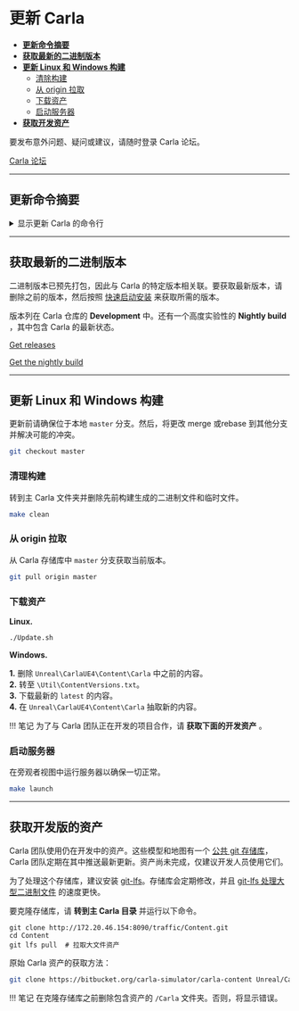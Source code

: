 # 更新 Carla

*   [__更新命令摘要__](#update_commands_summary)  
*   [__获取最新的二进制版本__](#get_latest_binary_release)  
*   [__更新 Linux 和 Windows 构建__](#update_linux_and_windows_build)  
	*   [清除构建](#clean_the_build)  
	*   [从 origin 拉取](#pull_from_origin)  
	*   [下载资产](#download_the_assets)  
	*   [启动服务器](#launch_the_server)  
*   [__获取开发资产__](#get_development_assets)  

要发布意外问题、疑问或建议，请随时登录 Carla 论坛。

<div class="build-buttons">
<p>
<a href="https://github.com/carla-simulator/carla/discussions/" target="_blank" class="btn btn-neutral" title="Go to the latest CARLA release">
Carla 论坛</a>
</p>
</div>

---
## 更新命令摘要 <span id="update_commands_summary"></span>

<details>
<summary> 显示更新 Carla 的命令行 </summary>

```sh
# 更新 Carla 包的发行版。 
#   1. 删除当前的版本。 
#   2. 按照快速开始安装或一个一个想要的版本。 


# 更新 Linux 构建。 
git checkout master
make clean
git pull origin master
./Update.sh


# 更新 Windows 构建。 
git checkout master
make clean
git pull origin master
#   擦除 `Unreal\CarlaUE4\Content\Carla` 中的内容。
#   转至 `\Util\ContentVersions.txt`.
#   下载最新的资产内容。
#   在 `Unreal\CarlaUE4\Content\Carla` 中解压出新的资产内容。


# 获取开发版本的资产 
#   删除包含之前资产的 `/Carla` 文件夹。
#   转至主 Carla 目录。
git clone https://bitbucket.org/carla-simulator/carla-content Unreal/CarlaUE4/Content/Carla

```
</details>

---
## 获取最新的二进制版本 <span id="get_latest_binary_release"></span>

二进制版本已预先打包，因此与 Carla 的特定版本相关联。要获取最新版本，请删除之前的版本，然后按照 [快速启动安装](start_quickstart.md) 来获取所需的版本。 

版本列在 Carla 仓库的 __Development__ 中。还有一个高度实验性的 __Nightly build__ ，其中包含 Carla 的最新状态。

<div class="build-buttons">
<p>
<a href="https://github.com/carla-simulator/carla/blob/master/Docs/download.md" target="_blank" class="btn btn-neutral" title="Go to the list of CARLA releases">
<span class="icon icon-github"></span> Get releases</a>
</p>

<p>
<a href="http://carla-releases.s3.amazonaws.com/Linux/Dev/CARLA_Latest.tar.gz" target="_blank" class="btn btn-neutral" title="Go to the nightly CARLA build">
<span class="icon fa-cloud-download"></span> Get the nightly build</a>
</p>
</div>

---
## 更新 Linux 和 Windows 构建 <span id="update_linux_and_windows_build"></span>

更新前请确保位于本地 `master` 分支。然后，将更改 merge 或rebase 到其他分支并解决可能的冲突。

```sh 
git checkout master
```

### 清理构建 <span id="clean_the_build"></span>

转到主 Carla 文件夹并删除先前构建生成的二进制文件和临时文件。
```sh 
make clean
```

### 从 origin 拉取 <span id="pull_from_origin"></span>

从 Carla 存储库中 `master` 分支获取当前版本。 
```sh
git pull origin master
```

### 下载资产 <span id="download_the_assets"></span>

__Linux.__
```sh
./Update.sh
```

__Windows.__

__1.__ 删除 `Unreal\CarlaUE4\Content\Carla` 中之前的内容。  
__2.__ 转至 `\Util\ContentVersions.txt`。  
__3.__ 下载最新的 `latest` 的内容。  
__4.__ 在 `Unreal\CarlaUE4\Content\Carla` 抽取新的内容。

!!! 笔记
    为了与 Carla 团队正在开发的项目合作，请 __获取下面的开发资产__ 。

### 启动服务器 <span id="launch_the_server"></span>

在旁观者视图中运行服务器以确保一切正常。

```sh
make launch
```

---
## 获取开发版的资产 <span id="get_development_assets"></span>

Carla 团队使用仍在开发中的资产。这些模型和地图有一个 [公共 git 存储库][contentrepolink]，Carla 团队定期在其中推送最新更新。资产尚未完成，仅建议开发人员使用它们。

为了处理这个存储库，建议安装 [git-lfs][gitlfslink]。存储库会定期修改，并且 [git-lfs 处理大型二进制文件](https://blog.csdn.net/xun527/article/details/132207700) 的速度更快。

要克隆存储库，请 __转到主 Carla 目录__ 并运行以下命令。

```shell
git clone http://172.20.46.154:8090/traffic/Content.git
cd Content
git lfs pull  # 拉取大文件资产
```

原始 Carla 资产的获取方法：
```sh
git clone https://bitbucket.org/carla-simulator/carla-content Unreal/CarlaUE4/Content/Carla
```

!!! 笔记
    在克隆存储库之前删除包含资产的 `/Carla` 文件夹。否则，将显示错误。

[contentrepolink]: https://bitbucket.org/carla-simulator/carla-content
[gitlfslink]: https://github.com/git-lfs/git-lfs/wiki/Installation

